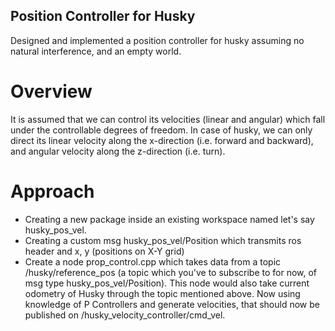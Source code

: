 ## Position Controller for Husky
Designed and implemented a position controller for husky assuming no natural interference, and an empty world.

# Overview
It is assumed that we can control its velocities (linear and angular) which fall under the controllable degrees of freedom. 
In case of husky, we can only direct its linear velocity along the x-direction (i.e. forward and backward), and angular velocity along the z-direction (i.e. turn).

# Approach
- Creating a new package inside an existing workspace named let's say husky_pos_vel.
- Creating a custom msg husky_pos_vel/Position which transmits ros header and x, y (positions on X-Y grid)
- Create a node prop_control.cpp which takes data from a topic /husky/reference_pos (a topic which you've to subscribe to for now, of msg type husky_pos_vel/Position). This node would also take current odometry of Husky through the topic mentioned above.
Now using knowledge of P Controllers and generate velocities, that should now be published on /husky_velocity_controller/cmd_vel.

